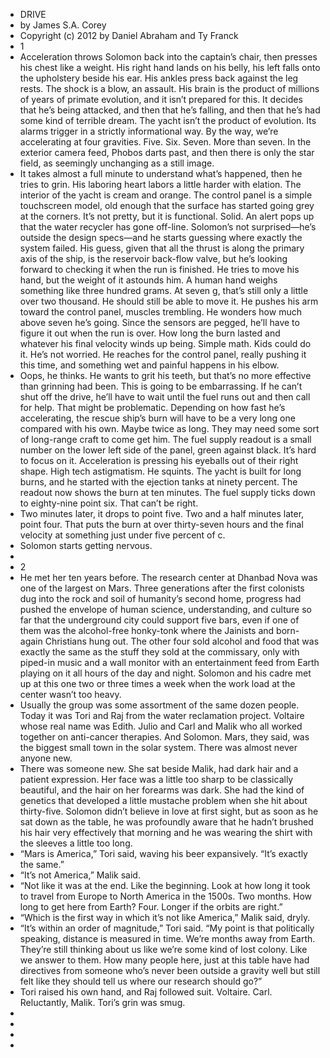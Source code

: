 - DRIVE
- by James S.A. Corey
- Copyright (c) 2012 by Daniel Abraham and Ty Franck
- 1
- Acceleration throws Solomon back into the captain’s chair, then presses his chest like a weight. His right hand lands on his belly, his left falls onto the upholstery beside his ear. His ankles press back against the leg rests. The shock is a blow, an assault. His brain is the product of millions of years of primate evolution, and it isn’t prepared for this. It decides that he’s being attacked, and then that he’s falling, and then that he’s had some kind of terrible dream. The yacht isn’t the product of evolution. Its alarms trigger in a strictly informational way. By the way, we’re accelerating at four gravities. Five. Six. Seven. More than seven. In the exterior camera feed, Phobos darts past, and then there is only the star field, as seemingly unchanging as a still image.
- It takes almost a full minute to understand what’s happened, then he tries to grin. His laboring heart labors a little harder with elation. The interior of the yacht is cream and orange. The control panel is a simple touchscreen model, old enough that the surface has started going grey at the corners. It’s not pretty, but it is functional. Solid. An alert pops up that the water recycler has gone off-line. Solomon’s not surprised—he’s outside the design specs—and he starts guessing where exactly the system failed. His guess, given that all the thrust is along the primary axis of the ship, is the reservoir back-flow valve, but he’s looking forward to checking it when the run is finished. He tries to move his hand, but the weight of it astounds him. A human hand weighs something like three hundred grams. At seven g, that’s still only a little over two thousand. He should still be able to move it. He pushes his arm toward the control panel, muscles trembling. He wonders how much above seven he’s going. Since the sensors are pegged, he’ll have to figure it out when the run is over. How long the burn lasted and whatever his final velocity winds up being. Simple math. Kids could do it. He’s not worried. He reaches for the control panel, really pushing it this time, and something wet and painful happens in his elbow.
- Oops, he thinks. He wants to grit his teeth, but that’s no more effective than grinning had been. This is going to be embarrassing. If he can’t shut off the drive, he’ll have to wait until the fuel runs out and then call for help. That might be problematic. Depending on how fast he’s accelerating, the rescue ship’s burn will have to be a very long one compared with his own. Maybe twice as long. They may need some sort of long-range craft to come get him. The fuel supply readout is a small number on the lower left side of the panel, green against black. It’s hard to focus on it. Acceleration is pressing his eyeballs out of their right shape. High tech astigmatism. He squints. The yacht is built for long burns, and he started with the ejection tanks at ninety percent. The readout now shows the burn at ten minutes. The fuel supply ticks down to eighty-nine point six. That can’t be right.
- Two minutes later, it drops to point five. Two and a half minutes later, point four. That puts the burn at over thirty-seven hours and the final velocity at something just under five percent of c.
- Solomon starts getting nervous.
-
- 2
- He met her ten years before. The research center at Dhanbad Nova was one of the largest on Mars. Three generations after the first colonists dug into the rock and soil of humanity’s second home, progress had pushed the envelope of human science, understanding, and culture so far that the underground city could support five bars, even if one of them was the alcohol-free honky-tonk where the Jainists and born-again Christians hung out. The other four sold alcohol and food that was exactly the same as the stuff they sold at the commissary, only with piped-in music and a wall monitor with an entertainment feed from Earth playing on it all hours of the day and night. Solomon and his cadre met up at this one two or three times a week when the work load at the center wasn’t too heavy.
- Usually the group was some assortment of the same dozen people. Today it was Tori and Raj from the water reclamation project. Voltaire whose real name was Edith. Julio and Carl and Malik who all worked together on anti-cancer therapies. And Solomon. Mars, they said, was the biggest small town in the solar system. There was almost never anyone new.
- There was someone new. She sat beside Malik, had dark hair and a patient expression. Her face was a little too sharp to be classically beautiful, and the hair on her forearms was dark. She had the kind of genetics that developed a little mustache problem when she hit about thirty-five. Solomon didn’t believe in love at first sight, but as soon as he sat down as the table, he was profoundly aware that he hadn’t brushed his hair very effectively that morning and he was wearing the shirt with the sleeves a little too long.
- “Mars is America,” Tori said, waving his beer expansively. “It’s exactly the same.”
- “It’s not America,” Malik said.
- “Not like it was at the end. Like the beginning. Look at how long it took to travel from Europe to North America in the 1500s. Two months. How long to get here from Earth? Four. Longer if the orbits are right.”
- “Which is the first way in which it’s not like America,” Malik said, dryly.
- “It’s within an order of magnitude,” Tori said. “My point is that politically speaking, distance is measured in time. We’re months away from Earth. They’re still thinking about us like we’re some kind of lost colony. Like we answer to them. How many people here, just at this table have had directives from someone who’s never been outside a gravity well but still felt like they should tell us where our research should go?”
- Tori raised his own hand, and Raj followed suit. Voltaire. Carl. Reluctantly, Malik. Tori’s grin was smug.
-
-
-
-